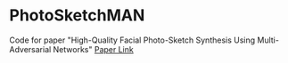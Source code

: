 # PhotoSketchMAN
Code for paper "High-Quality Facial Photo-Sketch Synthesis Using Multi-Adversarial Networks"
[Paper Link](https://arxiv.org/abs/1710.10182)

